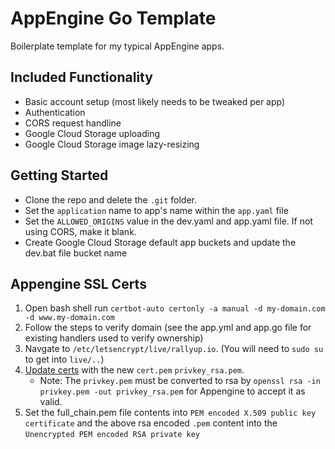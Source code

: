# AppEngine Go Template

Boilerplate template for my typical AppEngine apps.

## Included Functionality

* Basic account setup (most likely needs to be tweaked per app)
* Authentication
* CORS request handline
* Google Cloud Storage uploading
* Google Cloud Storage image lazy-resizing

## Getting Started

* Clone the repo and delete the `.git` folder.
* Set the `application` name to app's name within the `app.yaml` file
* Set the `ALLOWED_ORIGINS` value in the dev.yaml and app.yaml file. If not using CORS, make it blank.
* Create Google Cloud Storage default app buckets and update the dev.bat file bucket name

## Appengine SSL Certs

1. Open bash shell run `certbot-auto certonly -a manual -d my-domain.com -d www.my-domain.com`
2. Follow the steps to verify domain (see the app.yml and app.go file for existing handlers used to verify ownership)
3. Navgate to `/etc/letsencrypt/live/rallyup.io`. (You will need to `sudo su` to get into `live/..`)
4. [Update certs](https://console.cloud.google.com/appengine/settings/certificates?project=[project-id]&serviceId=default) with the new `cert.pem` `privkey_rsa.pem`.
    * Note: The `privkey.pem` must be converted to rsa by `openssl rsa -in privkey.pem -out privkey_rsa.pem` for Appengine to accept it as valid.
5. Set the full_chain.pem file contents into `PEM encoded X.509 public key certificate` and the above rsa encoded `.pem` content into the `Unencrypted PEM encoded RSA private key`